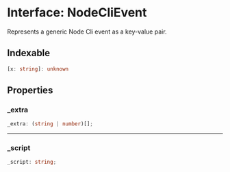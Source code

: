 # Interface: NodeCliEvent

Represents a generic Node Cli event as a key-value pair.

## Indexable

```ts
[x: string]: unknown
```

## Properties

### \_extra

```ts
_extra: (string | number)[];
```

***

### \_script

```ts
_script: string;
```
